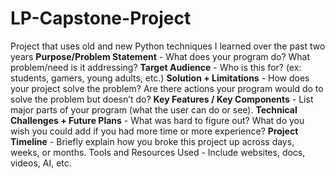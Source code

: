 # LP-Capstone-Project
Project that uses old and new Python techniques I learned over the past two years
__Purpose/Problem Statement__ - What does your program do? What problem/need is it addressing?
__Target Audience__ - Who is this for? (ex: students, gamers, young adults, etc.)
__Solution + Limitations__ - How does your project solve the problem? Are there actions your program would do to solve the problem but doesn’t do?
__Key Features / Key Components__ - List major parts of your program (what the user can do or see).
__Technical Challenges + Future Plans__ - What was hard to figure out? What do you wish you could add if you had more time or more experience?
__Project Timeline__ - Briefly explain how you broke this project up across days, weeks, or months.
Tools and Resources Used - Include websites, docs, videos, AI, etc.

